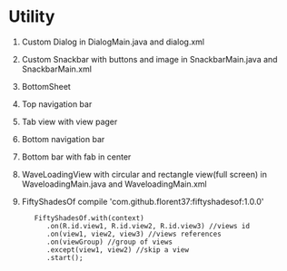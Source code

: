 # Utility

1. Custom Dialog in DialogMain.java and dialog.xml
2. Custom Snackbar with buttons and image in SnackbarMain.java and SnackbarMain.xml
3. BottomSheet
4. Top navigation bar
5. Tab view with view pager
6. Bottom navigation bar
7. Bottom bar with fab in center
8. WaveLoadingView with circular and rectangle view(full screen) in WaveloadingMain.java and WaveloadingMain.xml
          
9. FiftyShadesOf
          compile 'com.github.florent37:fiftyshadesof:1.0.0'
          
          FiftyShadesOf.with(context)
             .on(R.id.view1, R.id.view2, R.id.view3) //views id
             .on(view1, view2, view3) //views references 
             .on(viewGroup) //group of views
             .except(view1, view2) //skip a view
             .start();
